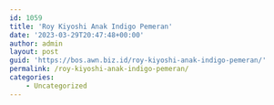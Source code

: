 ```yaml
---
id: 1059
title: 'Roy Kiyoshi Anak Indigo Pemeran'
date: '2023-03-29T20:47:48+00:00'
author: admin
layout: post
guid: 'https://bos.awn.biz.id/roy-kiyoshi-anak-indigo-pemeran/'
permalink: /roy-kiyoshi-anak-indigo-pemeran/
categories:
    - Uncategorized
---
```


